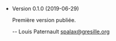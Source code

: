 * Version 0.1.0 (2019-06-29)

    Première version publiée.

    -- Louis Paternault <spalax@gresille.org>

